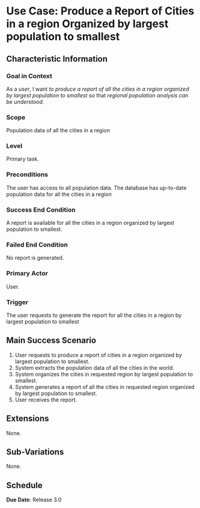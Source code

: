 # Use Case: Produce a Report of Cities in a region Organized by largest population to smallest

## Characteristic Information

### Goal in Context

As a *user*, I want *to produce a report of all the cities in a region organized by largest population to smallest* so that *regional population analysis can be understood.*

### Scope

Population data of all the cities in a region

### Level

Primary task.

### Preconditions

The user has access to all population data.
The database has up-to-date population data for all the cities in a region

### Success End Condition

A report is available for all the cities in a region organized by largest population to smallest.

### Failed End Condition

No report is generated.

### Primary Actor

User.

### Trigger

The user requests to generate the report for all the cities in a region by largest population to smallest

## Main Success Scenario

1. User requests to produce a report of cities in a region organized by largest population to smallest. 
2. System extracts the population data of all the cities in the world.
3. System organizes the cities in requested region by largest population to smallest.
4. System generates a report of all the cities in requested region organized by largest population to smallest.
5. User receives the report.

## Extensions

None.

## Sub-Variations

None.

## Schedule

**Due Date**: Release 3.0 